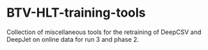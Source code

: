 # BTV-HLT-training-tools
Collection of miscellaneous tools for the retraining of DeepCSV and DeepJet on online data for run 3 and phase 2.
